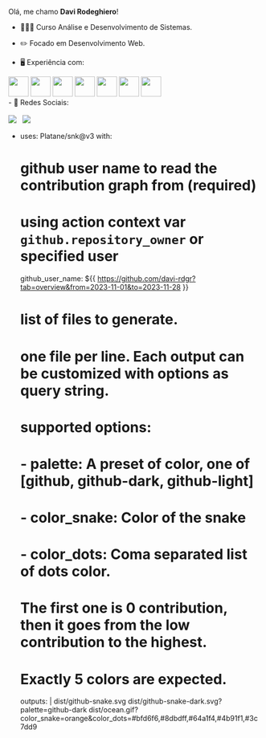 Olá, me chamo **Davi Rodeghiero**!

- 👨🏻‍💻 Curso Análise e Desenvolvimento de Sistemas.
- ✏️ Focado em Desenvolvimento Web.

- 🖥️ Experiência com:

<div style="display: inline">
          <img width="40px" height="40px" src="https://cdn.jsdelivr.net/gh/devicons/devicon/icons/html5/html5-original.svg" />        
          <img width="40px" height="40px" src="https://cdn.jsdelivr.net/gh/devicons/devicon/icons/css3/css3-original.svg" />
          <img width="40px" height="40px" src="https://cdn.jsdelivr.net/gh/devicons/devicon/icons/javascript/javascript-original.svg" />
          <img width="40px" height="40px" src="https://cdn.jsdelivr.net/gh/devicons/devicon/icons/figma/figma-original.svg" />
          <img width="40px" height="40px" src="https://cdn.jsdelivr.net/gh/devicons/devicon/icons/github/github-original.svg" />
          <img width="40px" height="40px" src="https://cdn.jsdelivr.net/gh/devicons/devicon/icons/mysql/mysql-original.svg" />
          <img width="40px" height="40px" src="https://cdn.jsdelivr.net/gh/devicons/devicon/icons/python/python-original.svg" />
</div> 
<br>
- 📱 Redes Sociais:
<br>
<br>

<a href="https://www.linkedin.com/in/davi-souza-317496242/">
<img src="https://img.shields.io/badge/linkedin-%230077B5.svg?style=for-the-badge&logo=linkedin&logoColor=white"></a>&nbsp;&nbsp;
<a href="https://www.instagram.com/davirodeghiero/">
<img src="https://img.shields.io/badge/Instagram-%23E4405F.svg?style=for-the-badge&logo=Instagram&logoColor=white"></a>&nbsp;

- uses: Platane/snk@v3
  with:
    # github user name to read the contribution graph from (**required**)
    # using action context var `github.repository_owner` or specified user
    github_user_name: ${{ https://github.com/davi-rdgr?tab=overview&from=2023-11-01&to=2023-11-28 }}

    # list of files to generate.
    # one file per line. Each output can be customized with options as query string.
    #
    #  supported options:
    #  - palette:     A preset of color, one of [github, github-dark, github-light]
    #  - color_snake: Color of the snake
    #  - color_dots:  Coma separated list of dots color.
    #                 The first one is 0 contribution, then it goes from the low contribution to the highest.
    #                 Exactly 5 colors are expected.
    outputs: |
      dist/github-snake.svg
      dist/github-snake-dark.svg?palette=github-dark
      dist/ocean.gif?color_snake=orange&color_dots=#bfd6f6,#8dbdff,#64a1f4,#4b91f1,#3c7dd9
